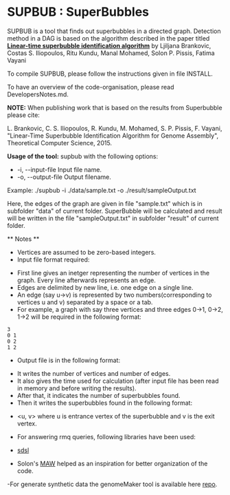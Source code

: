 SUPBUB : SuperBubbles
=====================================

SUPBUB is a tool that finds out superbubbles in a directed graph.
Detection method in a DAG is based on the algorithm described in the paper titled
[**Linear-time superbubble identification algorithm**](http://www.sciencedirect.com/science/article/pii/S0304397515009147)
by Ljiljana Brankovic, Costas S. Iliopoulos, Ritu Kundu, Manal Mohamed, Solon P. Pissis, Fatima Vayani

To compile SUPBUB, please follow the instructions given in file INSTALL.

To have an overview of the code-organisation, please read DevelopersNotes.md.


**NOTE:** 
When publishing work that is based on the results from Superbubble please cite:

L. Brankovic, C. S. Iliopoulos, R. Kundu, M. Mohamed, S. P. Pissis, F. Vayani, "Linear-Time Superbubble Identification Algorithm for Genome Assembly", Theoretical Computer Science, 2015.


**Usage of the tool:** 
supbub <options>
with the following options:
- -i, --input-file	<str>	Input file  name.
- -o, --output-file	<str>	Output filename.

 Example:  ./supbub -i ./data/sample.txt -o ./result/sampleOutput.txt

Here, the edges of the graph are given in file "sample.txt" which is in subfolder "data" of current folder. 
SuperBubble will be calculated and result will be written in the file "sampleOutput.txt" in subfolder "result" of current folder.

** Notes **
- Vertices are assumed to be zero-based integers.
- Input file format required:
 * First line gives an inetger representing the number of vertices in the graph. Every line afterwards represents an edge.
 * Edges are delimited by new line, i.e.  one edge on a single line.
 * An edge (say u->v) is represented by two numbers(corresponding to vertices u and v) separated by a space or a tab.
 * For example, a graph with say three vertices and three edges 0->1, 0->2, 1->2 will be required in the following format:
```
3
0 1
0 2
1 2
```
- Output file is in the following format:
 * It writes the number of vertices and number of edges.
 * It also gives the time used for calculation (after input file has been read in memory and before writing the results).
 * After that, it indicates the number of superbubbles found.
 * Then it writes the superbubbles found in the following format:
  + <u, v> where u is entrance vertex of the superbubble and v is the exit vertex.
 * For answering rmq queries, following libraries have been used:
  + [sdsl](https://github.com/simongog/sdsl-lite)
- Solon's [MAW](https://github.com/solonas13/maw) helped as an inspiration for better organization of the code.


-For generate synthetic data the genomeMaker tool is available here [repo](https://bitbucket.org/eadavison/genomemaker).
